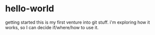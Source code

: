 # hello-world
getting started
this is my first venture into git stuff.  i'm exploring how it works, so I can decide if/where/how to use it.
